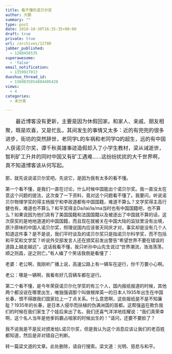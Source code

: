 ```yaml
---
title: 看不懂的诺贝尔奖
author: 大鹏
summary: ""
type: post
date: 2010-10-30T16:35:35+00:00
draft: true
private: true
url: /archives/12780
jabber_published:
  - 1288456535
superawesome:
  - 'false'
email_notification:
  - 1359927013
duoshuo_thread_id:
  - 1360835854884405420
views:
  - 4
categories:
  - 未分类

---
```

<span style="line-height: 1.714285714; font-size: 1rem;">　　最近博客没有更新，主要是因为休假回家。和家人、亲戚、朋友相聚，既是欢喜，又是忙乱，其间发生的事情又太多：近的有兜兜的很多进步，街坊的突然辞世，老同学L的车祸和老同学Q的超生，远的有中国人获诺贝尔奖，谭千秋英雄事迹造假却入了小学生教材，梁从诫逝世，智利矿工升井的同时中国又有矿工遇难……这纷纷扰扰的大千世界啊，真不知道博客该从何写起。</span>

那，就先说说诺贝尔奖吧。先说它，是因为我有太多的看不懂。

第一个看不懂，是我们一直在讨论，什么时候中国能出个诺贝尔奖。我一直没太在意这个问题的提法，这次查了一下资料，竟对这个问题看不懂了。我要问，听说诺贝尔物理学奖的得主杨振宁和李政道都有中国国籍，难道不算么？文学奖得主高行健也有，难道也不算么？和平奖得主Da/lai/la/ma当时也有中国国籍吧，也不算么？如果说因为他们具有了美国国籍和法国国籍以及被逐出了中国就不算的话，这次获奖的是地地道道的中国国籍，而且现在就被关在中国大陆的监狱里没有出境，原汁原味的中国人诺贝尔奖，照理说国内应该普天同庆才对，事实却是没有几个人知道这件事？是不是说，我们平时谈及的诺贝尔奖只是指诺贝尔科学奖，而不包括和平奖和文学奖？听说外交部发言人还在颁奖前发出警告“希望世界不要在错误的道路上越走越远”，这话我看不懂，我只听孙中山先生说过“世界潮流，浩浩荡荡，顺之则昌，逆之则亡。”有人编了个笑话我倒是看懂了：
  
老婆：老公啊，我刚听广播上说，高速公路上有一辆车在逆行，你千万要小心啊。
  
老公：哪是一辆啊，我看有好几百辆车都在逆行。

第二个看不懂，是今年荣获诺贝尔化学奖的有三个人，国内报纸报道的时候，其他两个都没说在哪里出生，唯独强调那个叫做根岸英一的日本人1935年出生在中国长春，恨不得跟我们国家拉上一丁点关系。什么意思啊，这些报纸是不是不知廉耻？1935年的长春，是日本人侵华而扶植的伪满洲国的首都。这帮强盗在欺负我们的时候在我们家生了个娃后来出了名，我们还喜气洋洋地炫耀说：“我们真荣幸啊，这个名人当年是他爹妈霸占咱家的时候出生的！”请问，还要不要脸了？

我不说我是不是反对颁发给L诺贝尔奖，但是我认为这个消息应该让我们的老百姓都知道，然后是非对错自己判断。

转一篇梁文道的文章。此处删除，请自行搜索。梁文道：光明、慈悲与和平。
